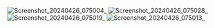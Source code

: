 ![Screenshot_20240426_075004_  ](https://github.com/ShahinAlamK/Islamic/assets/91818093/4d4f1002-a609-4a0c-9c7b-9e1f8a049d15)
![Screenshot_20240426_075028_  ](https://github.com/ShahinAlamK/Islamic/assets/91818093/3687f5a5-e06d-45bc-84ac-cbf8e1696217)
![Screenshot_20240426_075019_  ](https://github.com/ShahinAlamK/Islamic/assets/91818093/6d3f5cc2-488b-42e4-b636-a82e7b95477f)
![Screenshot_20240426_075013_  ](https://github.com/ShahinAlamK/Islamic/assets/91818093/68f99273-e60d-4fdb-9738-cb621866f277)
